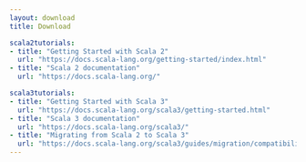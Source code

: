 ```yaml
---
layout: download
title: Download

scala2tutorials:
- title: "Getting Started with Scala 2"
  url: "https://docs.scala-lang.org/getting-started/index.html"
- title: "Scala 2 documentation"
  url: "https://docs.scala-lang.org/"

scala3tutorials:
- title: "Getting Started with Scala 3"
  url: "https://docs.scala-lang.org/scala3/getting-started.html"
- title: "Scala 3 documentation"
  url: "https://docs.scala-lang.org/scala3/"
- title: "Migrating from Scala 2 to Scala 3"
  url: "https://docs.scala-lang.org/scala3/guides/migration/compatibility-intro.html"
---
```

